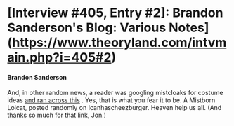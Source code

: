 # [Interview #405, Entry #2]: Brandon Sanderson's Blog: Various Notes](https://www.theoryland.com/intvmain.php?i=405#2)

#### Brandon Sanderson

And, in other random news, a reader was googling mistcloaks for costume ideas
[and ran across this](http://mine.icanhascheezburger.com/view.aspx?ciid=2381548)
. Yes, that is what you fear it to be. A Mistborn Lolcat, posted randomly on Icanhascheezburger. Heaven help us all. (And thanks so much for that link, Jon.)

